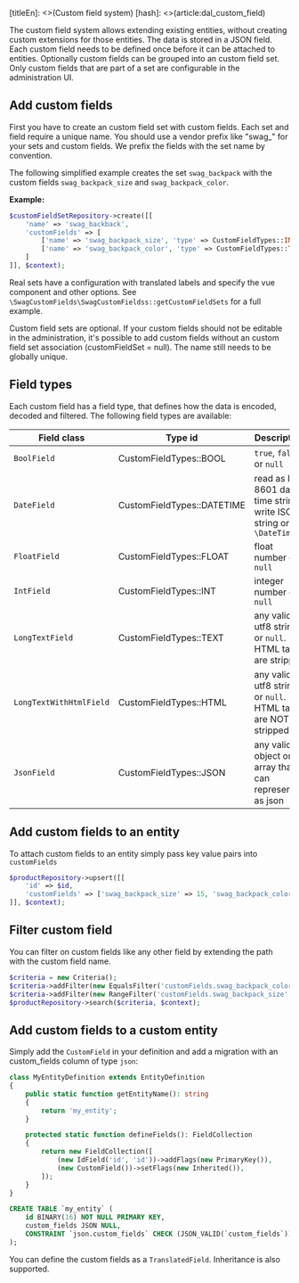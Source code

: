[titleEn]: <>(Custom field system)
[hash]: <>(article:dal_custom_field)

The custom field system allows extending existing entities, without creating
custom extensions for those entities. The data is stored in a JSON field.
Each custom field needs to be defined once before it can be attached to entities.
Optionally custom fields can be grouped into an custom field set. Only custom fields
that are part of a set are configurable in the administration UI.

## Add custom fields

First you have to create an custom field set with custom fields. Each set and
field require a unique name. You should use a vendor prefix like "swag_"
for your sets and custom fields. We prefix the fields with the set name
by convention.

The following simplified example creates the set `swag_backpack` with the
custom fields `swag_backpack_size` and `swag_backpack_color`.

**Example:**
```php
$customFieldSetRepository->create([[
    'name' => 'swag_backback',
    'customFields' => [
        ['name' => 'swag_backpack_size', 'type' => CustomFieldTypes::INT],
        ['name' => 'swag_backpack_color', 'type' => CustomFieldTypes::TEXT]
    ]
]], $context);
```

Real sets have a configuration with translated labels and specify the
vue component and other options. See `\SwagCustomFields\SwagCustomFieldss::getCustomFieldSets`
for a full example.

Custom field sets are optional. If your custom fields should not be editable
in the administration, it's possible to add custom fields without an custom field
set association (customFieldSet = null). The name still needs to be globally
unique.

## Field types

Each custom field has a field type, that defines how the data is encoded,
decoded and filtered. The following field types are available:

Field class|Type id|Description
|---|---|---|
|`BoolField`|CustomFieldTypes::BOOL|`true`, `false` or `null`
|`DateField`|CustomFieldTypes::DATETIME| read as ISO 8601 date time string, write ISO string or `\DateTime`
|`FloatField`|CustomFieldTypes::FLOAT|float number or `null`
|`IntField`|CustomFieldTypes::INT|integer number or `null`
|`LongTextField`|CustomFieldTypes::TEXT|any valid utf8 string or `null`. HTML tags are stripped
|`LongTextWithHtmlField`|CustomFieldTypes::HTML|any valid utf8 string or `null`. HTML tags are NOT stripped.
|`JsonField`|CustomFieldTypes::JSON|any valid object or array that can represented as json


## Add custom fields to an entity

To attach custom fields to an entity simply pass key value pairs into `customFields`


```php
$productRepository->upsert([[
    'id' => $id,
    'customFields' => ['swag_backpack_size' => 15, 'swag_backpack_color' => 'blue']
]], $context);
```


## Filter custom field

You can filter on custom fields like any other field by extending the path with
the custom field name.

```php
$criteria = new Criteria();
$criteria->addFilter(new EqualsFilter('customFields.swag_backpack_color', 'blue');
$criteria->addFilter(new RangeFilter('customFields.swag_backpack_size', [RangeFilter::GT => 12]);
$productRepository->search($criteria, $context);
```


## Add custom fields to a custom entity

Simply add the `CustomField` in your definition and add a migration
with an custom_fields column of type `json`:

```php
class MyEntityDefinition extends EntityDefinition
{
    public static function getEntityName(): string
    {
        return 'my_entity';
    }

    protected static function defineFields(): FieldCollection
    {
        return new FieldCollection([
            (new IdField('id', 'id'))->addFlags(new PrimaryKey()),
            (new CustomField())->setFlags(new Inherited()),
        ]);
    }
}
```

```sql
CREATE TABLE `my_entity` (
    id BINARY(16) NOT NULL PRIMARY KEY,
    custom_fields JSON NULL,
    CONSTRAINT `json.custom_fields` CHECK (JSON_VALID(`custom_fields`))
);
```

You can define the custom fields as a `TranslatedField`. Inheritance is also
supported.
